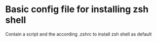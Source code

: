 # Basic config file for installing zsh shell
Contain a script and the according .zshrc to install zsh shell as default
